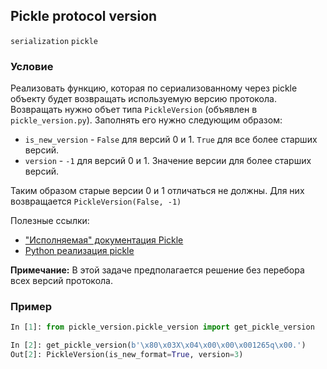 ## Pickle protocol version

`serialization` `pickle`

### Условие

Реализовать функцию, которая по сериализованному через pickle объекту будет возвращать используемую версию протокола. Возвращать нужно объет типа `PickleVersion` (объявлен в `pickle_version.py`).
Заполнять его нужно следующим образом:
* `is_new_version` - `False` для версий 0 и 1. `True` для все более старших версий.
* `version` - `-1` для версий 0 и 1. Значение версии для более старших версий.

Таким образом старые версии 0 и 1 отличаться не должны.
Для них возвращается `PickleVersion(False, -1)`

Полезные ссылки:
* ["Исполняемая" документация Pickle](https://github.com/python/cpython/blob/master/Lib/pickletools.py)
* [Python реализация pickle](https://github.com/python/cpython/blob/master/Lib/pickle.py)

**Примечание:** В этой задаче предполагается решение без перебора всех версий протокола.

### Пример

```python
In [1]: from pickle_version.pickle_version import get_pickle_version

In [2]: get_pickle_version(b'\x80\x03X\x04\x00\x00\x001265q\x00.')
Out[2]: PickleVersion(is_new_format=True, version=3)
```
